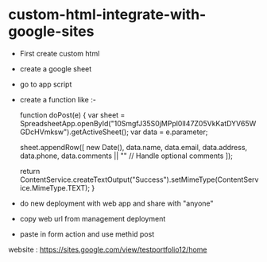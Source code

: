 # custom-html-integrate-with-google-sites

- First create custom html
- create a google sheet
- go to app script
- create a function like :-
  
    function doPost(e) {
    var sheet = SpreadsheetApp.openById("10SmgfJ35S0jMPpl0lI47Z05VkKatDYV65WGDcHVmksw").getActiveSheet();
    var data = e.parameter;
  
    sheet.appendRow([
      new Date(),
      data.name,
      data.email,
      data.address,
      data.phone,
      data.comments || "" // Handle optional comments
    ]);
  
    return ContentService.createTextOutput("Success").setMimeType(ContentService.MimeType.TEXT);
  }

- do new deployment with web app and share with "anyone"
- copy web url from management deployment
- paste in form action and use methid post

website : https://sites.google.com/view/testportfolio12/home
